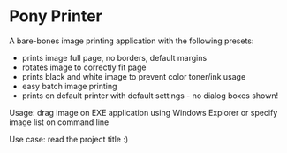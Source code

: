 # Pony Printer

A bare-bones image printing application with the following presets:

* prints image full page, no borders, default margins
* rotates image to correctly fit page
* prints black and white image to prevent color toner/ink usage
* easy batch image printing
* prints on default printer with default settings - no dialog boxes shown!

Usage: drag image on EXE application using Windows Explorer or specify image list on command line

Use case: read the project title :)
